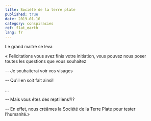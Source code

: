 ```yaml
---
title: Société de la terre plate
published: true
date: 2019-01-10
category: conspiracies
ref: flat_earth
lang: fr
---
```


Le grand maitre se leva

« Felicitations vous avez finis votre initiation, vous pouvez nous poser toutes les questions que vous souhaitez

-- Je souhaiterai voir vos visages

-- Qu'il en soit fait ainsi!

...

-- Mais vous êtes des reptiliens?!?

-- En effet, nous créâmes la Société de la Terre Plate pour tester l’humanité.»
